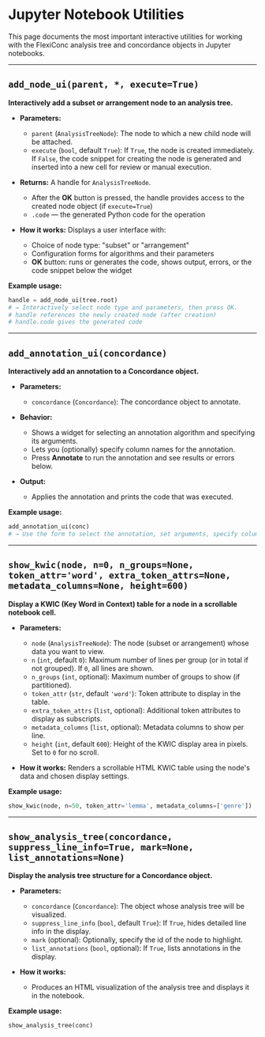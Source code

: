 # Jupyter Notebook Utilities

This page documents the most important interactive utilities for working with the FlexiConc analysis tree and concordance objects in Jupyter notebooks.

---

## `add_node_ui(parent, *, execute=True)`

**Interactively add a subset or arrangement node to an analysis tree.**

* **Parameters:**

  * `parent` (`AnalysisTreeNode`):
    The node to which a new child node will be attached.
  * `execute` (`bool`, default `True`):
    If `True`, the node is created immediately.
    If `False`, the code snippet for creating the node is generated and inserted into a new cell for review or manual execution.

* **Returns:**
  A handle for `AnalysisTreeNode`.

  * After the **OK** button is pressed, the handle provides access to the created node object (if `execute=True`)
  * `.code` — the generated Python code for the operation

* **How it works:**
  Displays a user interface with:

  * Choice of node type: "subset" or "arrangement"
  * Configuration forms for algorithms and their parameters
  * **OK** button: runs or generates the code, shows output, errors, or the code snippet below the widget

**Example usage:**

```python
handle = add_node_ui(tree.root)
# → Interactively select node type and parameters, then press OK.
# handle references the newly created node (after creation)
# handle.code gives the generated code
```

---

## `add_annotation_ui(concordance)`

**Interactively add an annotation to a Concordance object.**

* **Parameters:**

  * `concordance` (`Concordance`):
    The concordance object to annotate.

* **Behavior:**

  * Shows a widget for selecting an annotation algorithm and specifying its arguments.
  * Lets you (optionally) specify column names for the annotation.
  * Press **Annotate** to run the annotation and see results or errors below.

* **Output:**

  * Applies the annotation and prints the code that was executed.

**Example usage:**

```python
add_annotation_ui(conc)
# → Use the form to select the annotation, set arguments, specify columns, and annotate interactively.
```

---

## `show_kwic(node, n=0, n_groups=None, token_attr='word', extra_token_attrs=None, metadata_columns=None, height=600)`

**Display a KWIC (Key Word in Context) table for a node in a scrollable notebook cell.**

* **Parameters:**

  * `node` (`AnalysisTreeNode`):
    The node (subset or arrangement) whose data you want to view.
  * `n` (`int`, default `0`):
    Maximum number of lines per group (or in total if not grouped). If `0`, all lines are shown.
  * `n_groups` (`int`, optional):
    Maximum number of groups to show (if partitioned).
  * `token_attr` (`str`, default `'word'`):
    Token attribute to display in the table.
  * `extra_token_attrs` (`list`, optional):
    Additional token attributes to display as subscripts.
  * `metadata_columns` (`list`, optional):
    Metadata columns to show per line.
  * `height` (`int`, default `600`):
    Height of the KWIC display area in pixels. Set to `0` for no scroll.

* **How it works:**
  Renders a scrollable HTML KWIC table using the node's data and chosen display settings.

**Example usage:**

```python
show_kwic(node, n=50, token_attr='lemma', metadata_columns=['genre'])
```

---

## `show_analysis_tree(concordance, suppress_line_info=True, mark=None, list_annotations=None)`

**Display the analysis tree structure for a Concordance object.**

* **Parameters:**

  * `concordance` (`Concordance`):
    The object whose analysis tree will be visualized.
  * `suppress_line_info` (`bool`, default `True`):
    If `True`, hides detailed line info in the display.
  * `mark` (optional):
    Optionally, specify the id of the node to highlight.
  * `list_annotations` (`bool`, optional):
    If `True`, lists annotations in the display.

* **How it works:**

  * Produces an HTML visualization of the analysis tree and displays it in the notebook.

**Example usage:**

```python
show_analysis_tree(conc)
```